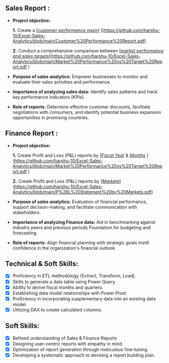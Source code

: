 ## Sales Report :


- **Project objective:** 

    **1.** Create a [_[customer performance report](https://github.com/KirandeepMarala/Excel-Sales_Analysis/blob/main/Customer%20Performance%20Report.pdf)_ ](https://github.com/harshu-10/Excel-Sales-Analytics/blob/main/Customer%20Performance%20Report.pdf)

    **2.** Conduct a comprehensive comparison between [_[market performance and sales targets](https://github.com/KirandeepMarala/Excel-Sales_Analysis/blob/main/Customer%20Performance%20Report.pdf)_](https://github.com/harshu-10/Excel-Sales-Analytics/blob/main/Market%20Performance%20vs%20Target%20Report.pdf
)

- **Purpose of sales analytics:** Empower businesses to monitor and evaluate their sales activities and performance.

- **Importance of analyzing sales data:** Identify sales patterns and track key performance indicators (KPIs).

- **Role of reports:** Determine effective customer discounts, facilitate negotiations with consumers, and identify potential business expansion opportunities in promising countries.


## Finance Report :

- **Project objective:** 

    **1.** Create Profit and Loss (P&L) reports by [_[Fiscal Year](https://github.com/KirandeepMarala/Excel-Sales_Analysis/blob/main/P%26L%20Statement%20by%20Fiscal%20Year.pdf)_ & _[Months](https://github.com/KirandeepMarala/Excel-Sales_Analysis/blob/main/P%26L%20Statement%20by%20Months.pdf)_ ](https://github.com/harshu-10/Excel-Sales-Analytics/blob/main/Market%20Performance%20vs%20Target%20Report.pdf
)

   **2.** Create Profit and Loss (P&L) reports by [_[Markets](https://github.com/KirandeepMarala/Excel-Sales_Analysis/blob/main/P%26L%20Statement%20by%20Markets.pdf)_](https://github.com/harshu-10/Excel-Sales-Analytics/blob/main/P%26L%20Statement%20by%20Markets.pdf)

- **Purpose of sales analytics:** Evaluation of financial performance, support decision-making, and facilitate communication with stakeholders.

- **Importance of analyzing Finance data:** Aid in benchmarking against industry peers and previous periods Foundation for budgeting and forecasting.

- **Role of reports:** Align financial planning with strategic goals Instill confidence in the organization's financial outlook.


## Technical & Soft Skills:
- [x]	Proficiency in ETL methodology (Extract, Transform, Load).
- [x]	Skills to generate a date table using Power Query.
- [x]	Ability to derive fiscal months and quarters.
- [x]	Establishing data model relationships with Power Pivot.
- [x]	Proficiency in incorporating supplementary data into an existing data model.
- [x]	Utilizing DAX to create calculated columns.

## Soft Skills:
- [x]	Refined understanding of Sales & Finance Reports
- [x]	Designing user-centric reports with empathy in mind.
- [x]	Optimization of report generation through meticulous fine-tuning.
- [x]	Developing a systematic approach to devising a report building plan.
